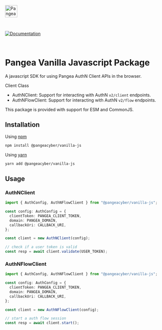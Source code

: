 <p>
  <br />
  <a href="https://pangea.cloud?utm_source=github&utm_medium=node-sdk" target="_blank" rel="noopener noreferrer">
    <img src="https://pangea-marketing.s3.us-west-2.amazonaws.com/pangea-color.svg" alt="Pangea Logo" height="40" />
  </a>
  <br />
</p>

<p>
<br />

[![Documentation](https://img.shields.io/badge/documentation-pangea-blue?style=for-the-badge&labelColor=551B76)](https://pangea.cloud/docs/sdk/js/)

<br />
</p>

# Pangea Vanilla Javascript Package

A javascript SDK for using Pangea AuthN Client APIs in the browser.

Client Class

- AuthNClient: Support for interacting with AuthN `v2/client` endpoints.
- AuthNFlowClient: Support for interacting with AuthN `v2/flow` endpoints.

This package is provided with support for ESM and CommonJS.

## Installation

Using [npm](https://npmjs.org/)

```bash
npm install @pangeacyber/vanilla-js
```

Using [yarn](https://yarnpkg.com/)

```bash
yarn add @pangeacyber/vanilla-js
```

## Usage

### AuthNClient

```typescript
import { AuthConfig, AuthNFlowClient } from "@pangeacyber/vanilla-js";

const config: AuthConfig = {
  clientToken: PANGEA_CLIENT_TOKEN,
  domain: PANGEA_DOMAIN,
  callbackUri: CALLBACK_URI,
};

const client = new AuthNClient(config);

// check if a user token is valid
const resp = await client.validate(USER_TOKEN);
```

### AuthNFlowClient

```typescript
import { AuthConfig, AuthNFlowClient } from "@pangeacyber/vanilla-js";

const config: AuthConfig = {
  clientToken: PANGEA_CLIENT_TOKEN,
  domain: PANGEA_DOMAIN,
  callbackUri: CALLBACK_URI,
};

const client = new AuthNFlowClient(config);

// start a auth flow session
const resp = await client.start();
```

